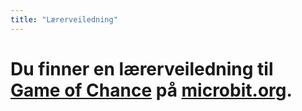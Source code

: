 ```yaml
---
title: "Lærerveiledning"
---
```


# Du finner en lærerveiledning til [Game of Chance](https://www.microbit.co.uk/blocks/lessons/game-of-chance/activity) på [microbit.org](https://www.microbit.co.uk/blocks/lessons/game-of-chance).
